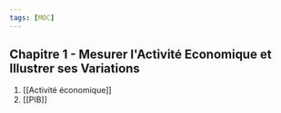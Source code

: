 ```yaml
---
tags: [MOC]
---
```


## Chapitre 1 - Mesurer l'Activité Economique et Illustrer ses Variations
1. [[Activité économique]]
2. [[PIB]]